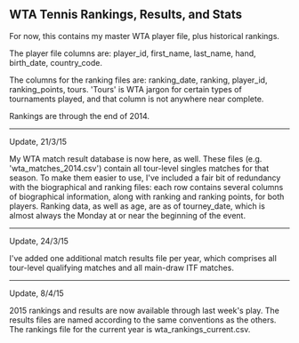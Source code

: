 ## WTA Tennis Rankings, Results, and Stats

For now, this contains my master WTA player file, plus historical rankings.

The player file columns are: player_id, first_name, last_name, hand, birth_date, country_code.

The columns for the ranking files are: ranking_date, ranking, player_id, ranking_points, tours. 'Tours' is WTA jargon for certain types of tournaments played, and that column is not anywhere near complete.

Rankings are through the end of 2014.

---

Update, 21/3/15

My WTA match result database is now here, as well. These files (e.g. 'wta_matches_2014.csv') contain all tour-level singles matches for that season. To make them easier to use, I've included a fair bit of redundancy with the biographical and ranking files: each row contains several columns of biographical information, along with ranking and ranking points, for both players. Ranking data, as well as age, are as of tourney_date, which is almost always the Monday at or near the beginning of the event.

---

Update, 24/3/15

I've added one additional match results file per year, which comprises all tour-level qualifying matches and all main-draw ITF matches.


---

Update, 8/4/15

2015 rankings and results are now available through last week's play. The results files are named according to the same conventions as the others. The rankings file for the current year is wta_rankings_current.csv.
